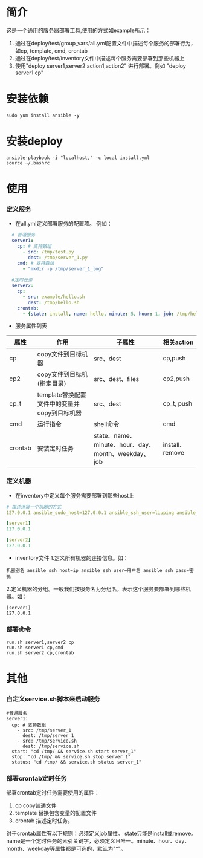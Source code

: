 # 简介
这是一个通用的服务器部署工具,使用的方式如example所示：
1. 通过在deploy/test/group_vars/all.yml配置文件中描述每个服务的部署行为，如cp, template, cmd, crontab
2. 通过在deploy/test/inventory文件中描述每个服务需要部署到那些机器上
3. 使用"deploy server1,server2 action1,action2" 进行部署。例如 "deploy server1 cp"

# 安装依赖
```shell script
sudo yum install ansible -y
```
# 安装deploy
```
ansible-playbook -i "localhost," -c local install.yml 
source ~/.bashrc
```
# 使用
### 定义服务
* 在all.yml定义部署服务的配置项。
例如：
```yaml
  # 普通服务
  server1:
    cp: # 支持数组
      - src: /tmp/test.py
        dest: /tmp/server_1.py
    cmd: # 支持数组
      - "mkdir -p /tmp/server_1_log"
    
  #定时任务
  server2:
    cp:
      - src: example/hello.sh
        dest: /tmp/hello.sh
    crontab:
      - {state: install, name: hello, minute: 5, hour: 1, job: /tmp/hello.sh}
```
* 服务属性列表

属性|作用|子属性|相关action  
-|-|-|-
cp|copy文件到目标机器|src、dest|cp,push
cp2|copy文件到目标机(指定目录)|src、dest、files|cp2,push
cp_t|template替换配置文件中的变量并copy到目标机器|src、dest|cp_t, push  
cmd|运行指令|shell命令|cmd
crontab|安装定时任务|state、name、minute、hour、day、month、weekday、job|install、remove

### 定义机器
* 在inventory中定义每个服务需要部署到那些host上
```yaml
# 描述连接一个机器的方式
127.0.0.1 ansible_sudo_host=127.0.0.1 ansible_ssh_user=liuping ansible_ssh_pass=liuping

[server1]
127.0.0.1

[server2]
127.0.0.1
```
* inventory文件
1.定义所有机器的连接信息。如：
```
机器别名 ansible_ssh_host=ip ansible_ssh_user=用户名 ansible_ssh_pass=密码
```
2.定义机器的分组。一般我们按服务名为分组名，表示这个服务要部署到哪些机器。如：
```
[server1]
127.0.0.1
```

### 部署命令
```shell script
run.sh server1,server2 cp
run.sh server1 cp,cmd
run.sh server2 cp,crontab
```

# 其他
### 自定义service.sh脚本来启动服务
```
#普通服务
server1:
  cp: # 支持数组
    - src: /tmp/server_1
      dest: /tmp/server_1
    - src: /tmp/service.sh
      dest: /tmp/service.sh
  start: "cd /tmp/ && service.sh start server_1"
  stop: "cd /tmp/ && service.sh stop server_1"
  status: "cd /tmp/ && service.sh status server_1"
```

### 部署crontab定时任务
部署crontab定时任务需要使用的属性：
1. cp copy普通文件
2. template 替换包含变量的配置文件
3. crontab 描述定时任务。  

对于crontab属性有以下规则：必须定义job属性。 state只能是install或remove。name是一个定时任务的索引关键字，必须定义且唯一。minute、hour、day、month、weekday等属性都是可选的，默认为"*"。 




